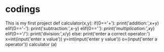 # codings
This is my first project
def calculator(x,y):
   if(0=='+'):
     print('addition:',x+y)
   elif(0=='-'):
     print('subtraction:',x-y)
   elif(0=='*'):
     print('multiplication:',x*y)
   elif(0=='/'):
     print('division:',x/y)
   else:
   print('enter a correct operator:')
x=int(input('enter x value'))
y=int(input('enter y value'))
o=(input('enter a operator'))
calculator (a)
